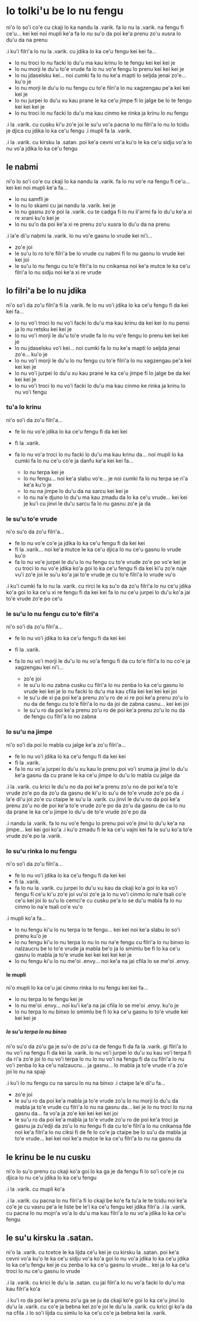# lo tolki'u be lo nu fengu
ni'o lo so'i co'e cu ckaji lo ka nandu la .varik. fa lo nu la .varik. na fengu fi ce'u... kei kei noi mupli ke'a fa lo nu su'o da poi ke'a prenu zo'u xusra lo du'u da na prenu

.i ku'i filri'a lo nu la .varik. cu jdika lo ka ce'u fengu kei kei fa...

* lo nu troci lo nu facki lo du'u ma kau krinu lo te fengu kei kei kei je
* lo nu morji le du'u to'e vrude fa lo nu vo'e fengu lo prenu kei kei kei je
* lo nu jdaselsku kei... noi cumki fa lo nu ke'a mapti lo seljda jenai zo'e... ku'o je
* lo nu morji le du'u lo nu fengu cu to'e filri'a lo nu xagzengau pe'a kei kei kei je
* lo nu jurpei lo du'u xu kau prane le ka ce'u jimpe fi lo jalge be lo te fengu kei kei kei je
* lo nu troci lo nu facki lo du'u ma kau cinmo ke rinka ja krinu lo nu fengu

.i la .varik. cu cusku ki'u zo'e joi le su'u vo'a pacna lo nu filri'a lo nu lo tcidu je djica cu jdika lo ka ce'u fengu  .i mupli fa la .varik.

.i la .varik. cu kirsku la .satan. poi ke'a cevni vo'a ku'o le ka ce'u sidju vo'a lo nu vo'a jdika lo ka ce'u fengu

## le nabmi
ni'o lo so'i co'e cu ckaji lo ka nandu la .varik. fa lo nu vo'e na fengu fi ce'u... kei kei noi mupli ke'a fa...

* lo nu samfli je
* lo nu lo skami cu jai nandu la .varik. kei je
* lo nu gasnu zo'e poi la .varik. cu te cadga fi lo nu li'armi fa lo du'u ke'a xi re xrani ku'o kei je
* lo nu su'o da poi ke'a xi re prenu zo'u xusra lo du'u da na prenu

.i la'e di'u nabmi la .varik. lo nu vo'e gasnu lo vrude kei ni'i...

* zo'e joi
* le su'u lo ro to'e filri'a be lo vrude cu nabmi fi lo nu gasnu lo vrude kei kei joi
* le su'u lo nu fengu cu to'e filri'a lo nu cnikansa noi ke'a mutce le ka ce'u filri'a lo nu sidju noi ke'a xi re vrude

## lo filri'a be lo nu jdika
ni'o so'i da zo'u filri'a fi la .varik. fe lo nu vo'i jdika lo ka ce'u fengu fi da kei kei fa...

* lo nu vo'i troci lo nu vo'i facki lo du'u ma kau krinu da kei kei lo nu pensi ja lo nu retsku kei kei je
* lo nu vo'i morji le du'u to'e vrude fa lo nu vo'e fengu lo prenu kei kei kei je
* lo nu jdaselsku vo'i kei... noi cumki fa lo nu ke'a mapti lo seljda jenai zo'e... ku'o je
* lo nu vo'i morji le du'u lo nu fengu cu to'e filri'a lo nu xagzengau pe'a kei kei kei je
* lo nu vo'i jurpei lo du'u xu kau prane le ka ce'u jimpe fi lo jalge be da kei kei kei je
* lo nu vo'i troci lo nu vo'i facki lo du'u ma kau cinmo ke rinka ja krinu lo nu vo'i fengu

### tu'a lo krinu
ni'o so'i da zo'u filri'a...

* fe lo nu vo'e jdika lo ka ce'u fengu fi da kei kei
* fi la .varik.
* fa lo nu vo'a troci lo nu facki lo du'u ma kau krinu da... noi mupli lo ka cumki fa lo nu ce'u co'e ja danfu ke'a kei kei fa...

  * lo nu terpa kei je
  * lo nu fengu... noi ke'a slabu vo'e... je noi cumki fa lo nu terpa se ri'a ke'a ku'o je
  * lo nu na jimpe lo du'u da na sarcu kei kei je
  * lo nu na'e djuno lo du'u ma kau zmadu da lo ka ce'u vrude... kei kei je ku'i cu jinvi le du'u sarcu fa lo nu gasnu zo'e ja da

### le su'u to'e vrude
ni'o su'o da zo'u filri'a...

* fe lo nu vo'e co'e ja jdika lo ka ce'u fengu fi da kei kei
* fi la .varik... noi ke'a mutce le ka ce'u djica lo nu ce'u gasnu lo vrude ku'o
* fa lo nu vo'e jurpei le du'u lo nu fengu cu to'e vrude zo'e po vo'e kei je cu troci lo nu vo'e jdika ko'a goi lo ka ce'u fengu fi da kei ki'u zo'e naje vu'i zo'e joi le su'u ko'a jai to'e vrude je cu to'e filri'a lo vrude vu'o

.i ku'i cumki fa lo nu la .varik. cu rirci le ka su'o da zo'u filri'a lo nu ce'u jdika ko'a goi lo ka ce'u xi re fengu fi da kei kei fa lo nu ce'u jurpei lo du'u ko'a jai to'e vrude zo'e po ce'u

### le su'u lo nu fengu cu to'e filri'a
ni'o so'i da zo'u filri'a...

* fe lo nu vo'i jdika lo ka ce'u fengu fi da kei kei
* fi la .varik.
* fa lo nu vo'i morji le du'u lo nu vo'a fengu fi da cu to'e filri'a lo nu co'e ja xagzengau kei ni'i...

  * zo'e joi
  * le su'u lo nu zabna cusku cu filri'a lo nu zenba lo ka ce'u gasnu lo vrude kei kei je lo nu facki lo du'u ma kau cfila kei kei kei kei joi
  * le su'u de xi pa poi ke'a prenu zo'u ro de xi re poi ke'a prenu zo'u lo nu da de fengu cu to'e filri'a lo nu da joi de zabna casnu... kei kei joi
  * le su'u ro da poi ke'a prenu zo'u ro de poi ke'a prenu zo'u lo nu da de fengu cu filri'a lo no zabna

### lo su'u na jimpe
ni'o so'i da poi lo mabla cu jalge ke'a zo'u filri'a...

 * fe lo nu vo'i jdika lo ka ce'u fengu fi da kei kei
 * fi la .varik.
 * fa lo nu vo'a jurpei lo du'u xu kau lo prenu poi vo'i sruma ja jinvi lo du'u ke'a gasnu da cu prane le ka ce'u jimpe lo du'u lo mabla cu jalge da

.i la .varik. cu krici le du'u no da poi ke'a prenu zo'u no de poi ke'a to'e vrude zo'e po da zo'u da gasnu de ki'u lo su'u de to'e vrude zo'e po da  .i la'e di'u joi zo'e cu ctaipe le su'u la .varik. cu jinvi le du'u no da poi ke'a prenu zo'u no de poi ke'a to'e vrude zo'e po da zo'u da gasnu de ca lo nu da prane le ka ce'u jimpe lo du'u de to'e vrude zo'e po da

.i nandu la .varik. fa lo nu vo'e fengu lo prenu poi vo'e jinvi lo du'u ke'a na jimpe... kei kei goi ko'a  .i ku'o zmadu fi le ka ce'u vajni kei fa le su'u ko'a to'e vrude zo'e po la .varik.

### lo su'u rinka lo nu fengu
ni'o so'i da zo'u filri'a...

  * fe lo nu vo'i jdika lo ka ce'u fengu fi da kei kei
  * fi la .varik.
  * fa lo nu la .varik. cu jurpei lo du'u xu kau da ckaji ko'a goi lo ka vo'i fengu fi ce'u ki'u zo'e joi vu'oi zo'e ja lo nu vo'i cinmo lo na'e tsali co'e ce'u kei joi lo su'u lo cemci'e cu cusku pe'a lo se du'u mabla fa lo nu cinmo lo na'e tsali co'e vu'o

.i mupli ko'a fa...

* lo nu fengu ki'u lo nu terpa lo te fengu... kei kei noi ke'a slabu lo so'i prenu ku'o je
* lo nu fengu ki'u lo nu terpa lo nu lo nu na'e fengu cu filri'a lo nu binxo lo nalzaucru be lo to'e vrude ja mabla be'o ja lo smimlu be fi lo ka ce'u gasnu lo mabla ja to'e vrude kei kei kei kei kei je
* lo nu fengu ki'u lo nu me'oi .envy... noi ke'a na jai cfila lo se me'oi .envy.

#### le mupli
ni'o mupli lo ka ce'u jai cinmo rinka lo nu fengu kei kei fa...

* lo nu terpa lo te fengu kei je
* lo nu me'oi .envy... noi ku'i ke'a na jai cfila lo se me'oi .envy. ku'o je
* lo nu terpa lo nu binxo lo smimlu be fi lo ka ce'u gasnu lo to'e vrude kei kei kei je

##### lo su'u terpa lo nu binxo
ni'o su'o da zo'u ga je su'o de zo'u ca de fengu fi da fa la .varik. gi filri'a lo nu vo'i na fengu fi da kei la .varik. lo nu vo'i jurpei lo du'u xu kau vo'i terpa fi da ri'a zo'e joi lo nu vo'i terpa lo nu lo nu vo'i na fengu fi da cu filri'a lo nu vo'i zenba lo ka ce'u nalzaucru... ja gasnu... lo mabla ja to'e vrude ri'a zo'e joi lo nu na spaji

.i ku'i lo nu fengu cu na sarcu lo nu na binxo  .i ctaipe la'e di'u fa...

* zo'e joi
* le su'u ro da poi ke'a mabla ja to'e vrude zo'u lo nu morji lo du'u da mabla ja to'e vrude cu filri'a lo nu na gasnu da... kei je lo nu troci lo nu na gasnu da... fa vo'a ja zo'e kei kei kei kei joi
* le su'u ro da poi ke'a mabla ja to'e vrude zo'u ro de poi ke'a troci ja gasnu ja zu'edji da zo'u lo nu fengu fi da cu to'e filri'a lo nu cnikansa fde noi ke'a filri'a lo nu ciksi fi de fe lo co'e ja ctaipe be lo su'u da mabla ja to'e vrude... kei kei noi ke'a mutce le ka ce'u filri'a lo nu na gasnu da

## le krinu be le nu cusku
ni'o lo su'o prenu cu ckaji ko'a goi lo ka ga je da fengu fi lo so'i co'e je cu djica lo nu ce'u jdika lo ka ce'u fengu

.i la .varik. cu mupli ko'a

.i la .varik. cu pacna lo nu filri'a fi lo ckaji be ko'e fa tu'a le te tcidu noi ke'a co'e je cu vasru pe'a le liste be le'i ka ce'u fengu kei jdika filri'a  .i la .varik. cu pacna lo nu mojri'a vo'a lo du'u ma kau filri'a lo nu vo'a jdika lo ka ce'u fengu

## le su'u kirsku la .satan.
ni'o la .varik. cu tcetce le ka lijda ce'u kei je cu kirsku la .satan. poi ke'a cevni vo'a ku'o le ka ce'u sidju vo'a ko'a goi lo nu vo'a jdika lo ka ce'u jdika lo ka ce'u fengu kei je cu zenba lo ka ce'u gasnu lo vrude... kei ja lo ka ce'u troci lo nu ce'u gasnu lo vrude

.i la .varik. cu krici le du'u la .satan. cu jai filri'a lo nu vo'a facki lo du'u ma kau filri'a ko'a

.i ku'i ro da poi ke'a prenu zo'u ga se ju da ckaji ko'e goi lo ka ce'u jinvi lo du'u la .varik. cu co'e ja bebna kei zo'e joi le du'u la .varik. cu krici gi ko'a da na cfila  .i lo so'i lijda cu simlu lo ka ce'u co'e ja bebna kei la .varik.
